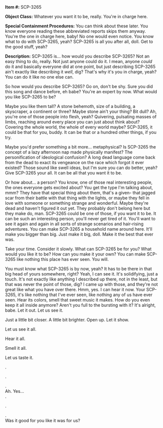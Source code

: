 **Item #:** SCP-3265

**Object Class:** Whatever you want it to be, really. You're in charge here.

**Special Containment Procedures:** You can think about these later. You know everyone reading these abbreviated reports skips them anyway. You're the one in charge here, baby! No one would even notice. You know what to do with SCP-3265, yeah? SCP-3265 is all you after all, doll. Get to the good stuff, yeah?

**Description:** SCP-3265 is… how would you describe SCP-3265? Not an easy thing to do, really. Not just anyone could do it. I mean, anyone _could_ do it and basically everyone did at one point, but just describing SCP-3265 ain't exactly like describing it _well_, dig? That's why it's you in charge, yeah? You can do it like no one else can.

So how would you describe SCP-3265? Go on, don't be shy. Sure you did this song and dance before, eh babe? You're an expert by now. What would you like SCP-3265 to be?

Maybe you like them tall? A stone behemoth, size of a building, a skyscraper, a continent or three? Maybe stone ain't your thing? Bit dull? Ah, you're one of those people into flesh, yeah? Quivering, pulsating masses of limbs, reaching around every place you can just about think about? Covering the whole world, the whole of every world maybe? SCP-3265, it could be that for you, buddy. It can be that or a hundred other things, if you try.

Maybe you'd prefer something a bit more… metaphysical? Is SCP-3265 the concept of a lazy afternoon nap made physically manifest? The personification of ideological confusion? A long dead language come back from the dead to exact its vengeance on the race which forgot it ever existed? Those sound like swell ideas, but I'm sure you can do better, yeah? Give SCP-3265 your all. It can be all that you want it to be.

Or how about… a person? You know, one of those real interesting people, the ones everyone gets excited about? You get the type I'm talking about, mmm? They have that special thing about them, that's a given- that jagged scar from their battle with that thing with the lights, or maybe they fell in love with someone or something strange and wonderful. Maybe they're dead and haven't figured it out yet. They probably don't belong here but they make do, man. SCP-3265 could be one of those, if you want it to be. It can be such an interesting person, you'll never get tired of it. You'll want to see it again and again in all sorts of strange scenarios and hair-rising adventures. You can make SCP-3265 a household name around here. It'll make you bigger than big. Just make it big, doll. Make it the best that ever was.

Take your time. Consider it slowly. What can SCP-3265 be for you? What would you like it to be? How can you make it your own? You can make SCP-3265 like nothing this place has ever seen. You will.

You must know what SCP-3265 is by now, yeah? It has to be there in that big head of yours somewhere, right? Yeah, I can see it. It's solidifying, just a touch. It's not exactly like anything I described up there, not in the least, but that was never the point of those, dig? I came up with those, and they're not great like what you have over there. Hmm, yes. I can hear it now. Your SCP-3265, it's like nothing that I've ever seen, like nothing any of us have ever seen. Hear its colors, smell that sweet music it makes. How do you even keep it all inside anymore? Aren't you full to the bursting with it? It's alright, babe. Let it out. Let us see it.

Just a little bit closer. A little bit brighter. Open up. Let it show.

Let us see it all.

Hear it all.

Smell it all.

Let us taste it.

.

.

.  
Ah. Yes…  
.

.

.  
Was it good for you like it was for us?